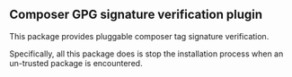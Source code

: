 ## Composer GPG signature verification plugin

This package provides pluggable composer tag signature verification.

Specifically, all this package does is stop the installation process
when an un-trusted package is encountered.
